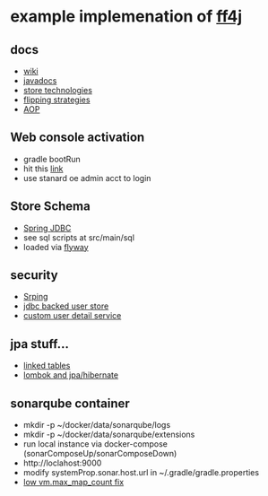 # example implemenation of [ff4j](http://ff4j.org/)

## docs
- [wiki](https://github.com/ff4j/ff4j/wiki)
- [javadocs](http://ff4j.org/javadocs/1.8.5/)
- [store technologies](https://github.com/ff4j/ff4j/wiki/Store-Technologies)
- [flipping strategies](https://github.com/ff4j/ff4j/wiki/Flipping-Strategies)
- [AOP](https://github.com/ff4j/ff4j/wiki/Advanced-Concepts#aspect-oriented-programming)
 
## Web console activation
- gradle bootRun
- hit this [link](http://localhost:8080/ff4j-web-console/)
- use stanard oe admin acct to login 

## Store Schema
- [Spring JDBC](https://github.com/ff4j/ff4j/wiki/Store-Technologies#springjdbc)
- see sql scripts at src/main/sql
- loaded via [flyway](https://flywaydb.org/)

## security
- [Srping](https://spring.io/projects/spring-security)
- [jdbc backed user store](https://www.websparrow.org/spring/spring-security-jdbc-authentication-with-spring-boot)
- [custom user detail service](https://www.javadevjournal.com/spring/spring-security-userdetailsservice/)

## jpa stuff...
- [linked tables](https://attacomsian.com/blog/spring-data-jpa-one-to-many-mapping)
- [lombok and jpa/hibernate](https://thorben-janssen.com/lombok-hibernate-how-to-avoid-common-pitfalls/)

## sonarqube container
- mkdir -p ~/docker/data/sonarqube/logs
- mkdir -p ~/docker/data/sonarqube/extensions
- run local instance via docker-compose (sonarComposeUp/sonarComposeDown) 
- http://loclahost:9000
- modify systemProp.sonar.host.url in ~/.gradle/gradle.properties
- [low vm.max_map_count fix](https://stackoverflow.com/questions/51445846/elasticsearch-max-virtual-memory-areas-vm-max-map-count-65530-is-too-low-inc)
